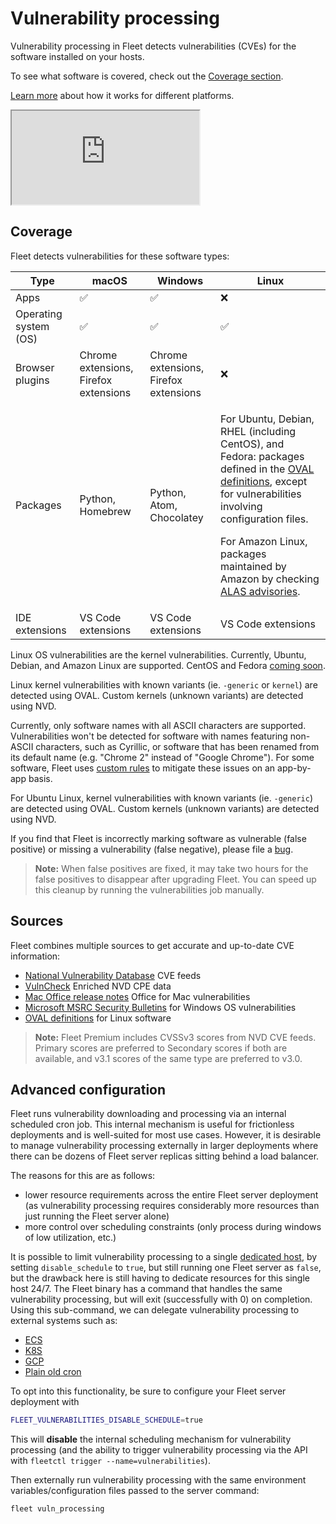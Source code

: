 # Vulnerability processing

Vulnerability processing in Fleet detects vulnerabilities (CVEs) for the software installed on your hosts.

To see what software is covered, check out the [Coverage section](#coverage).

[Learn more](https://github.com/fleetdm/fleet/blob/main/docs/Contributing/guides/vulnerability-processing.md) about how it works for different platforms.

<div purpose="embedded-content">
   <iframe src="https://www.youtube.com/embed/amJFecMWyvI" allowfullscreen></iframe>
</div>

## Coverage

Fleet detects vulnerabilities for these software types:

| Type                | macOS                                      | Windows                                          | Linux                                                                                                                                                                                                                                                                                                                                                  |
| ------------------- | ------------------------------------------ | ------------------------------------------------ |--------------------------------------------------------------------------------------------------------------------------------------------------------------------------------------------------------------------------------------------------------------------------------------------------------------------------------------------------------|
| Apps                | ✅                                         | ✅                                               | ❌                                                                                                                                                                                                                                                                                                                                                      |
| Operating system (OS) | ✅                                         | ✅                                            | ✅                                                                                                                                                                                                                                                                                                                                                      |
| Browser plugins     | Chrome extensions, Firefox extensions      | Chrome extensions, Firefox extensions            | ❌                                                                                                                                                                                                                                                                                                                                                      |
| Packages            | Python, Homebrew  | Python, Atom, Chocolatey | <p>For Ubuntu, Debian, RHEL (including CentOS), and Fedora: packages defined in the [OVAL definitions](https://github.com/fleetdm/nvd/blob/master/oval_sources.json), except for vulnerabilities involving configuration files.</p><p>For Amazon Linux, packages maintained by Amazon by checking [ALAS advisories](https://alas.aws.amazon.com/).</p> |
| IDE extensions      | VS Code extensions | VS Code extensions | VS Code extensions                                                                                                                                                                                                                                                                                                                                     |

Linux OS vulnerabilities are the kernel vulnerabilities. Currently, Ubuntu, Debian, and Amazon Linux are supported. CentOS and Fedora [coming soon](https://github.com/fleetdm/fleet/issues/31495).

Linux kernel vulnerabilities with known variants (ie. `-generic` or `kernel`) are detected using OVAL. Custom kernels (unknown variants) are detected using NVD.

Currently, only software names with all ASCII characters are supported. Vulnerabilities won't be detected for software with names featuring non-ASCII characters, such as Cyrillic, or software that has been renamed from its default name (e.g. "Chrome 2" instead of "Google Chrome"). For some software, Fleet uses [custom rules](https://github.com/fleetdm/fleet/blob/main/server/vulnerabilities/nvd/cpe_translations.json) to mitigate these issues on an app-by-app basis.

For Ubuntu Linux, kernel vulnerabilities with known variants (ie. `-generic`) are detected using OVAL. Custom kernels (unknown variants) are detected using NVD.

If you find that Fleet is incorrectly marking software as vulnerable (false positive) or missing a vulnerability (false negative), please file a [bug](https://github.com/fleetdm/fleet/issues/new?template=bug-report.md). 
> **Note:** When false positives are fixed, it may take two hours for the false positives to disappear after upgrading Fleet. You can speed up this cleanup by running the vulnerabilities job manually.

## Sources

Fleet combines multiple sources to get accurate and up-to-date CVE information:
- [National Vulnerability Database](https://nvd.nist.gov/developers/vulnerabilities) CVE feeds
- [VulnCheck](https://vulncheck.com/) Enriched NVD CPE data
- [Mac Office release notes](https://learn.microsoft.com/en-us/officeupdates/release-notes-office-for-mac) Office for Mac vulnerabilities
- [Microsoft MSRC Security Bulletins](https://msrc.microsoft.com/update-guide) for Windows OS vulnerabilities
- [OVAL definitions](https://github.com/fleetdm/nvd/blob/master/oval_sources.json) for Linux software

> **Note:** Fleet Premium includes CVSSv3 scores from NVD CVE feeds. Primary scores are preferred to Secondary scores if both are available, and v3.1 scores of the same type are preferred to v3.0.

## Advanced configuration

Fleet runs vulnerability downloading and processing via an internal scheduled cron job. This internal mechanism is useful for frictionless deployments and is well-suited for most use cases. However, it is desirable to manage vulnerability processing externally in larger deployments where there can be dozens of Fleet server replicas sitting behind a load balancer.

The reasons for this are as follows:

- lower resource requirements across the entire Fleet server deployment (as vulnerability processing requires considerably more resources than just running the Fleet server alone)
- more control over scheduling constraints (only process during windows of low utilization, etc.)

It is possible to limit vulnerability processing to a single [dedicated host](https://fleetdm.com/docs/deploying/configuration#current-instance-checks), by setting `disable_schedule` to `true`, but still running one Fleet server as `false`, but the drawback here is still having to dedicate resources for this single host 24/7. The Fleet binary has a command that handles the same vulnerability processing, but will exit (successfully with 0) on completion. Using this sub-command, we can delegate vulnerability processing to external systems such as:

- [ECS](https://docs.aws.amazon.com/AmazonECS/latest/developerguide/scheduling_tasks.html)
- [K8S](https://kubernetes.io/docs/tasks/job/automated-tasks-with-cron-jobs/)
- [GCP](https://cloud.google.com/run/docs/triggering/using-scheduler#create_job)
- [Plain old cron](https://en.wikipedia.org/wiki/Cron)

To opt into this functionality, be sure to configure your Fleet server deployment with

```bash
FLEET_VULNERABILITIES_DISABLE_SCHEDULE=true
```

This will **disable** the internal scheduling mechanism for vulnerability processing (and the ability to trigger vulnerability processing via the API with `fleetctl trigger --name=vulnerabilities`).

Then externally run vulnerability processing with the same environment variables/configuration files passed to the server command:

```text
fleet vuln_processing
```

<meta name="category" value="guides">
<meta name="authorGitHubUsername" value="noahtalerman">
<meta name="authorFullName" value="Noah Talerman">
<meta name="publishedOn" value="2024-07-12">
<meta name="articleTitle" value="Vulnerability processing">
<meta name="description" value="Find out how Fleet detects vulnerabilities and what software it covers.">
